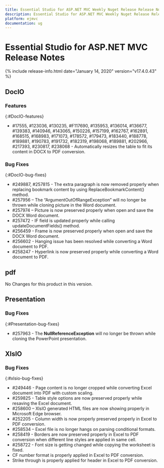 ```yaml
---
title: Essential Studio for ASP.NET MVC Weekly Nuget Release Release Notes  
description: Essential Studio for ASP.NET MVC Weekly Nuget Release Release Notes  
platform: ejmvc
documentation: ug
---
```


# Essential Studio for ASP.NET MVC  Release Notes  

{% include release-info.html date="January 14, 2020"  version="v17.4.0.43" %} 






## DocIO

### Features
{:#DocIO-features}

* \#17555, \#123036, \#130235, \#F117690, \#135953, \#136014, \#136677, \#139383, \#140946, \#143065, \#150226, \#157199, \#162767, \#162891, \#168515, \#168983, \#171073, \#178572, \#179473, \#183440, \#188778, \#189881, \#190783, \#191732, \#182319, \#198068, \#189881, \#202966, \#217393, \#230817, \#238068 - Automatically resizes the table to fit its content in DOCX to PDF conversion.

### Bug Fixes
{:#DocIO-bug-fixes}

* \#249887, \#257815 - The extra paragraph is now removed properly when replacing bookmark content by using ReplaceBookmarkContent() method.
* \#257956 – The “ArgumentOutOfRangeException” will no longer be thrown while cloning picture in the Word document.
* \#257974 – Picture is now preserved properly when open and save the DOCX Word document.
* \#257472 - IF field is updated properly while calling updateDocumentFields() method.
* \#256459 - Frame is now preserved properly when open and save the DOCX Word document.
* \#256602 - Hanging issue has been resolved while converting a Word document to PDF.
* \#258247 - Hyperlink is now preserved properly while converting a Word document to PDF.
## pdf

No Changes for this product in this version.

[//]: # "Delete the contents of this file while new content is added."

## Presentation

### Bug Fixes
{:#Presentation-bug-fixes}

* \#257963 - The **NullReferenceException** will no longer be thrown while cloning the PowerPoint presentation.
## XlsIO

### Bug Fixes
{:#xlsio-bug-fixes}

* \#249446 - Page content is no longer cropped while converting Excel document into PDF with custom scaling.
* \#259825 - Table style options are now preserved properly while resaving the Excel document.
* \#258600 – XlsIO generated HTML files are now showing properly in Microsoft Edge browser.
* \#252205 - Column width is now properly preserved properly in Excel to PDF conversion.
* \#258534 – Excel file is no longer hangs on parsing conditional formats.
* \#258419 - Borders are now preserved properly in Excel to PDF conversion when different line styles are applied in same cell.
* \#258722 - Font size is getting changed while copying the worksheet is fixed.
* CF number format is properly applied in Excel to PDF conversion.
* Strike through is properly applied for header in Excel to PDF conversion.


